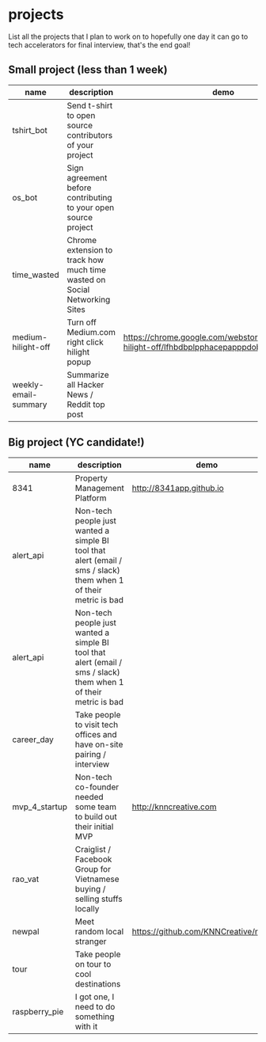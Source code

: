 # projects
List all the projects that I plan to work on to hopefully one day it can go to tech accelerators for final interview, that's the end goal!

## Small project (less than 1 week)
| name | description | demo
| --- | --- | --- |
| tshirt_bot | Send t-shirt to open source contributors of your project | |
| os_bot | Sign agreement before contributing to your open source project | | 
| time_wasted | Chrome extension to track how much time wasted on Social Networking Sites | | 
| medium-hilight-off | Turn off Medium.com right click hilight popup | https://chrome.google.com/webstore/detail/medium-hilight-off/lfhbdbplpphacepapppdobnenkfimagn |
| weekly-email-summary | Summarize all Hacker News / Reddit top post |  | 

## Big project (YC candidate!)
| name | description | demo
| --- | --- | --- |
| 8341 | Property Management Platform | http://8341app.github.io | 
| alert_api | Non-tech people just wanted a simple BI tool that alert (email / sms / slack) them when 1 of their metric is bad | | 
| alert_api | Non-tech people just wanted a simple BI tool that alert (email / sms / slack) them when 1 of their metric is bad | | 
| career_day | Take people to visit tech offices and have on-site pairing / interview | | 
| mvp_4_startup | Non-tech co-founder needed some team to build out their initial MVP | http://knncreative.com | 
| rao_vat | Craiglist / Facebook Group for Vietnamese buying / selling stuffs locally | | 
| newpal | Meet random local stranger | https://github.com/KNNCreative/newpal | 
| tour | Take people on tour to cool destinations | | 
| raspberry_pie | I got one, I need to do something with it | |
